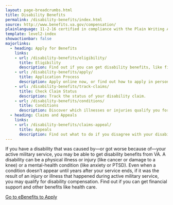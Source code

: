 ```yaml
---
layout: page-breadcrumbs.html
title: Disability Benefits
permalink: /disability-benefits/index.html
source: http://www.benefits.va.gov/compensation/
plainlanguage: 11-2-16 certified in compliance with the Plain Writing Act
template: level2-index
showactionbar: false
majorlinks:
  - heading: Apply for Benefits
    links:
    - url: /disability-benefits/eligibility/
      title: Eligibility
      description: Find out if you can get disability benefits, like financial support and health care, from VA.
    - url: /disability-benefits/apply/
      title: Application Process
      description: Apply online now, or find out how to apply in person or get help from a trained professional.
    - url: /disability-benefits/track-claims/
      title: Check Claim Status
      description: Track the status of your disability claim.
    - url: /disability-benefits/conditions/
      title: Conditions
      description: Discover which illnesses or injuries qualify you for benefits.
  - heading: Claims and Appeals
    links:
    - url: /disability-benefits/claims-appeal/
      title: Appeals
      description: Find out what to do if you disagree with your disability rating decision.  
---
```


<div class="va-introtext">

If you have a disability that was caused by—or got worse because of—your active military service, you may be able to get disability benefits from VA. A disability can be a physical illness or injury (like cancer or damage to a knee) or a mental-health condition (like anxiety or PTSD). Even when a condition doesn’t appear until years after your service ends, if it was the result of an injury or illness that happened during active military service, you may qualify for disability compensation. Find out if you can get financial support and other benefits like health care.

</div>

<a class="usa-button-primary va-button-primary" href="https://www.ebenefits.va.gov/ebenefits/about/feature?feature=disability-compensation">Go to eBenefits to Apply</a>
